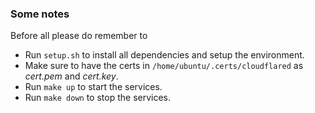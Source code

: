 ### Some notes

Before all please do remember to 
- Run `setup.sh` to install all dependencies and setup the environment.
- Make sure to have the certs in `/home/ubuntu/.certs/cloudflared` as *cert.pem* and *cert.key*.
- Run `make up` to start the services.
- Run `make down` to stop the services.
